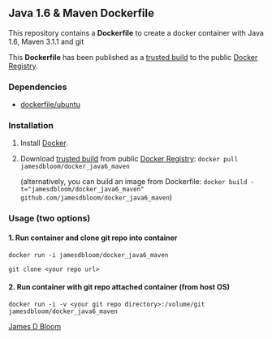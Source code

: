 ## Java 1.6 & Maven Dockerfile

This repository contains a **Dockerfile** to create a docker container with Java 1.6, Maven 3.1.1 and git

This **Dockerfile** has been published as a [trusted build](https://index.docker.io/u/jamesdbloom/docker_java6_maven/) to the public [Docker Registry](https://index.docker.io/).


### Dependencies

* [dockerfile/ubuntu](http://dockerfile.github.io/#/ubuntu)


### Installation

1. Install [Docker](https://www.docker.io/).

2. Download [trusted build](https://index.docker.io/u/jamesdbloom/docker_java6_maven/) from public [Docker Registry](https://index.docker.io/): `docker pull jamesdbloom/docker_java6_maven`

   (alternatively, you can build an image from Dockerfile: `docker build -t="jamesdbloom/docker_java6_maven" github.com/jamesdbloom/docker_java6_maven`)


### Usage (two options)

#### 1. Run container and clone git repo into container

    docker run -i jamesdbloom/docker_java6_maven

    git clone <your repo url>

#### 2. Run container with git repo attached container (from host OS)

    docker run -i -v <your git repo directory>:/volume/git jamesdbloom/docker_java6_maven
    
<a href="http://blog.jamesdbloom.com">James D Bloom</a>
